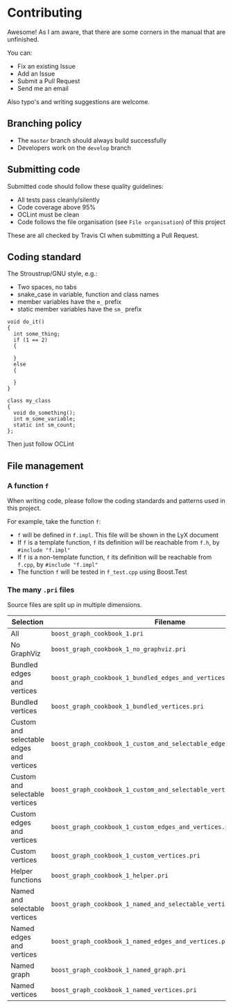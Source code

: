 # Contributing

Awesome! As I am aware, that there are some corners in the manual that are unfinished. 

You can:

 * Fix an existing Issue
 * Add an Issue
 * Submit a Pull Request
 * Send me an email

Also typo's and writing suggestions are welcome.

## Branching policy

 * The `master` branch should always build successfully
 * Developers work on the `develop` branch

## Submitting code

Submitted code should follow these quality guidelines:

 * All tests pass cleanly/silently
 * Code coverage above 95%
 * OCLint must be clean
 * Code follows the file organisation (see `File organisation`) of this project

These are all checked by Travis CI when submitting
a Pull Request. 

## Coding standard

The Stroustrup/GNU style, e.g.:

 * Two spaces, no tabs
 * snake_case in variable, function and class names
 * member variables have the `m_` prefix
 * static member variables have the `sm_` prefix

```
void do_it()
{
  int some_thing;
  if (1 == 2) 
  {

  }
  else
  {

  }
}

class my_class
{
  void do_something();
  int m_some_variable;
  static int sm_count;
};
```
Then just follow OCLint

## File management

### A function `f`

When writing code, please follow the coding standards and patterns used 
in this project. 

For example, take the function `f`:

 * `f` will be defined in `f.impl`. This file will be shown in the LyX document
 * If `f` is a template function, `f` its definition will be reachable from `f.h`, by `#include "f.impl"`
 * If `f` is a non-template function, `f` its definition will be reachable from `f.cpp`, by `#include "f.impl"`
 * The function `f` will be tested in `f_test.cpp` using Boost.Test

### The many `.pri` files

Source files are split up in multiple dimensions.

Selection|Filename
---|---
All|`boost_graph_cookbook_1.pri`
No GraphViz|`boost_graph_cookbook_1_no_graphviz.pri`
Bundled edges and vertices|`boost_graph_cookbook_1_bundled_edges_and_vertices.pri`
Bundled vertices|`boost_graph_cookbook_1_bundled_vertices.pri`
Custom and selectable edges and vertices|`boost_graph_cookbook_1_custom_and_selectable_edges_and_vertices.pri`
Custom and selectable vertices|`boost_graph_cookbook_1_custom_and_selectable_vertices.pri`
Custom edges and vertices|`boost_graph_cookbook_1_custom_edges_and_vertices.pri`
Custom vertices|`boost_graph_cookbook_1_custom_vertices.pri`
Helper functions|`boost_graph_cookbook_1_helper.pri`
Named and selectable vertices|`boost_graph_cookbook_1_named_and_selectable_vertices.pri`
Named edges and vertices|`boost_graph_cookbook_1_named_edges_and_vertices.pri`
Named graph|`boost_graph_cookbook_1_named_graph.pri`
Named vertices|`boost_graph_cookbook_1_named_vertices.pri`
